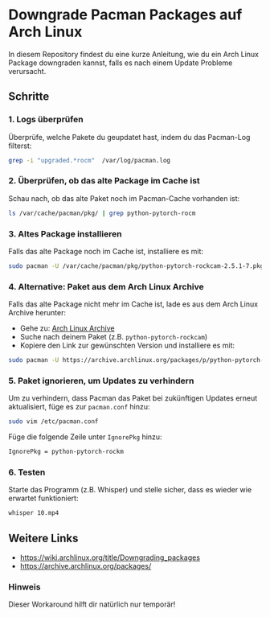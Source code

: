 # Downgrade Pacman Packages auf Arch Linux

In diesem Repository findest du eine kurze Anleitung, wie du ein Arch Linux Package downgraden kannst, falls es nach einem Update Probleme verursacht.

## Schritte

### 1. Logs überprüfen
Überprüfe, welche Pakete du geupdatet hast, indem du das Pacman-Log filterst:
```bash
grep -i "upgraded.*rocm"  /var/log/pacman.log
```

### 2. Überprüfen, ob das alte Package im Cache ist
Schau nach, ob das alte Paket noch im Pacman-Cache vorhanden ist:
```bash
ls /var/cache/pacman/pkg/ | grep python-pytorch-rocm
```

### 3. Altes Package installieren
Falls das alte Package noch im Cache ist, installiere es mit:
```bash
sudo pacman -U /var/cache/pacman/pkg/python-pytorch-rockcam-2.5.1-7.pkg.tar.zst
```

### 4. Alternative: Paket aus dem Arch Linux Archive
Falls das alte Package nicht mehr im Cache ist, lade es aus dem Arch Linux Archive herunter:
- Gehe zu: [Arch Linux Archive](https://archive.archlinux.org/packages/)
- Suche nach deinem Paket (z.B. `python-pytorch-rockcam`)
- Kopiere den Link zur gewünschten Version und installiere es mit:
```bash
sudo pacman -U https://archive.archlinux.org/packages/p/python-pytorch-rocm/python-pytorch-rocm-2.5.1-7-x86_64.pkg.tar.zst
```

### 5. Paket ignorieren, um Updates zu verhindern
Um zu verhindern, dass Pacman das Paket bei zukünftigen Updates erneut aktualisiert, füge es zur `pacman.conf` hinzu:
```bash
sudo vim /etc/pacman.conf
```
Füge die folgende Zeile unter `IgnorePkg` hinzu:
```bash
IgnorePkg = python-pytorch-rockm
```

### 6. Testen
Starte das Programm (z.B. Whisper) und stelle sicher, dass es wieder wie erwartet funktioniert:
```bash
whisper 10.mp4
```

## Weitere Links
- https://wiki.archlinux.org/title/Downgrading_packages
- https://archive.archlinux.org/packages/

### Hinweis
Dieser Workaround hilft dir natürlich nur temporär! 
